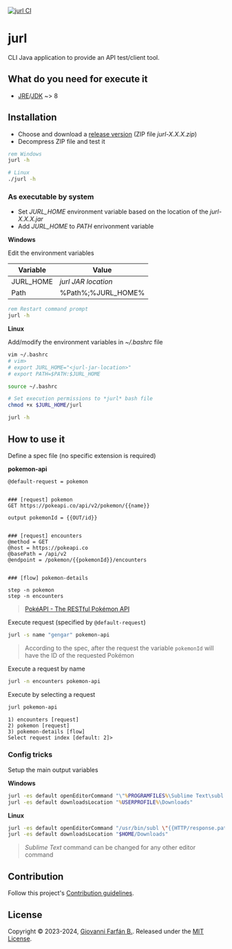 [![jurl CI](https://github.com/gfarfanb/jurl/actions/workflows/maven.yml/badge.svg)](https://github.com/gfarfanb/jurl/actions/workflows/maven.yml)

# jurl
CLI Java application to provide an API test/client tool.


## What do you need for execute it

- [JRE](https://www.java.com/en/download/)/[JDK](https://www.oracle.com/java/technologies/downloads/) ~> 8


## Installation

- Choose and download a [release version](https://github.com/gfarfanb/jurl/releases) (ZIP file *jurl-X.X.X.zip*)
- Decompress ZIP file and test it

```bat
rem Windows
jurl -h
```

```sh
# Linux
./jurl -h
```

### As executable by system

- Set *JURL_HOME* environment variable based on the location of the *jurl-X.X.X.jar*
- Add *JURL_HOME* to *PATH* enrivonment variable

**Windows**

Edit the environment variables

| Variable | Value |
| --- | --- |
| JURL_HOME | *jurl JAR location* |
| Path | %Path%;%JURL_HOME% |

```bat
rem Restart command prompt
jurl -h
```

**Linux**

Add/modify the environment variables in *~/.bashrc* file

```sh
vim ~/.bashrc
# vim>
# export JURL_HOME="<jurl-jar-location>"
# export PATH=$PATH:$JURL_HOME

source ~/.bashrc

# Set execution permissions to *jurl* bash file
chmod +x $JURL_HOME/jurl

jurl -h
```


## How to use it

Define a spec file (no specific extension is required)

**pokemon-api**
```text
@default-request = pokemon


### [request] pokemon
GET https://pokeapi.co/api/v2/pokemon/{{name}}

output pokemonId = {{OUT/id}}


### [request] encounters
@method = GET
@host = https://pokeapi.co
@basePath = /api/v2
@endpoint = /pokemon/{{pokemonId}}/encounters


### [flow] pokemon-details

step -n pokemon
step -n encounters
```
> [PokéAPI - The RESTful Pokémon API](https://pokeapi.co/)

Execute request (specified by `@default-request`)
```sh
jurl -s name "gengar" pokemon-api
```
> According to the spec, after the request the variable `pokemonId` will have the ID of the requested Pokémon

Execute a request by name
```sh
jurl -n encounters pokemon-api
```

Execute by selecting a request
```sh
jurl pokemon-api
```
```console
1) encounters [request]
2) pokemon [request]
3) pokemon-details [flow]
Select request index [default: 2]>
```


### Config tricks

Setup the main output variables

**Windows**
```bat
jurl -es default openEditorCommand "\"%PROGRAMFILES%\Sublime Text\subl.exe\" \"{{~win-separator~HTTP/response.path}}\""
jurl -es default downloadsLocation "%USERPROFILE%\Downloads"
```

**Linux**
```sh
jurl -es default openEditorCommand "/usr/bin/subl \"{{HTTP/response.path}}\""
jurl -es default downloadsLocation "$HOME/Downloads"
```

> *Sublime Text* command can be changed for any other editor command

## Contribution

Follow this project's [Contribution guidelines](.github/CONTRIBUTING.md).


## License

Copyright © 2023-2024, [Giovanni Farfán B.](https://github.com/gfarfanb). Released under the 
[MIT License](./LICENSE).
